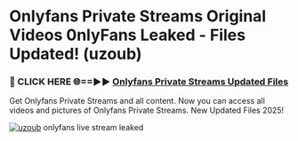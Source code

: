 # Onlyfans Private Streams Original Videos 0nlyFans Leaked - Files Updated! (uzoub)

<h3>🔴 CLICK HERE 🌐==►► <a href="https://tinyurl.com/x26r9saj" rel="nofollow">Onlyfans Private Streams Updated Files</a></h3>

Get Onlyfans Private Streams and all content. Now you can access all videos and pictures of Onlyfans Private Streams. New Updated Files 2025!

[![uzoub](https://i.imgur.com/LkgZPqh.gif)](https://tinyurl.com/x26r9saj)
onlyfans live stream leaked